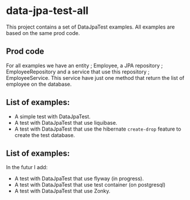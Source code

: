 # data-jpa-test-all
This project contains a set of DataJpaTest examples. All examples are based on the same prod code.

## Prod code
For all examples we have an entity ; Employee, a JPA repository ; EmployeeRepository and a service that use this repository ; EmployeeService.
This service have just one method that return the list of employee on the database.

## List of examples:
* A simple test with DataJpaTest.
* A test with DataJpaTest that use liquibase.
* A test with DataJpaTest that use the hibernate `create-drop` feature to create the test database.

## List of examples: 
In the futur I add:

* A test with DataJpaTest that use flyway (in progress).
* A test with DataJpaTest that use test container (on postgresql)
* A test with DataJpaTest that use Zonky.

